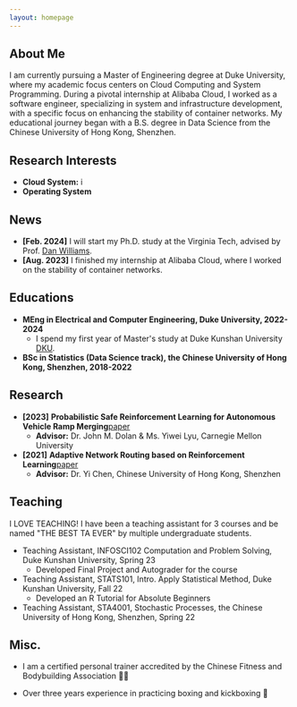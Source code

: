 ```yaml
---
layout: homepage
---
```


## About Me

I am currently pursuing a Master of Engineering degree at Duke University, where my academic focus centers on Cloud Computing and System Programming. During a pivotal internship at Alibaba Cloud, I worked as a software engineer, specializing in system and infrastructure development, with a specific focus on enhancing the stability of container networks. My educational journey began with a B.S. degree in Data Science from the Chinese University of Hong Kong, Shenzhen.

## Research Interests

- **Cloud System:** i
- **Operating System** 

## News

- **[Feb. 2024]** I will start my Ph.D. study at the Virginia Tech, advised by Prof. [Dan Williams](https://people.cs.vt.edu/djwillia/).
- **[Aug. 2023]** I finished my internship at Alibaba Cloud, where I worked on the stability of container networks.

## Educations
- **MEng in Electrical and Computer Engineering, Duke University, 2022-2024**
    - I spend my first year of Master's study at Duke Kunshan University [DKU](https://dukekunshan.edu.cn/en). 
- **BSc in Statistics (Data Science track), the Chinese University of Hong Kong, Shenzhen, 2018-2022**

## Research
- **[2023]** **Probabilistic Safe Reinforcement Learning for Autonomous Vehicle Ramp Merging**[paper](https://riss.ri.cmu.edu/wp-content/uploads/2021/10/2021-CMU-RoboticsInstitute_SummerScholars-WorkingPapersJournal-Sized-compressed.pdf)
    - **Advisor:** Dr. John M. Dolan & Ms. Yiwei Lyu, Carnegie Mellon University
- **[2021]** **Adaptive Network Routing based on Reinforcement Learning**[paper](https://arxiv.org/abs/2107.13181)
    - **Advisor:** Dr. Yi Chen, Chinese University of Hong Kong, Shenzhen

## Teaching
I LOVE TEACHING! I have been a teaching assistant for 3 courses and be named "THE BEST TA EVER" by multiple undergraduate students.
- Teaching Assistant, INFOSCI102 Computation and Problem Solving, Duke Kunshan University, Spring 23
    - Developed Final Project and Autograder for the course
- Teaching Assistant, STATS101, Intro. Apply Statistical Method, Duke Kunshan University, Fall 22
    - Developed an R Tutorial for Absolute Beginners
- Teaching Assistant, STA4001, Stochastic Processes, the Chinese University of Hong Kong, Shenzhen, Spring 22

## Misc.
- I am a certified personal trainer accredited by the Chinese Fitness and Bodybuilding Association 🏋🏻

- Over three years experience in practicing boxing and kickboxing 🥊

<!-- {% include_relative _includes/publications.md %}

{% include_relative _includes/services.md %} -->
